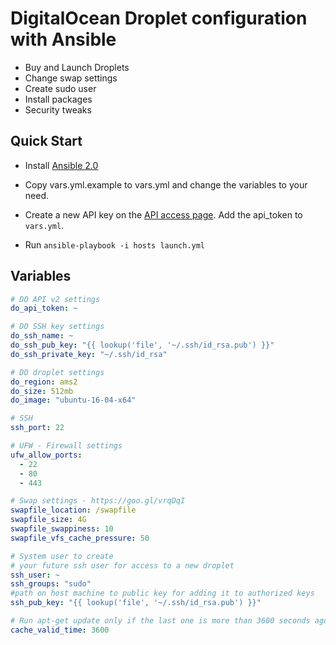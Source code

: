 # DigitalOcean Droplet configuration with Ansible

- Buy and Launch Droplets
- Change swap settings
- Create sudo user
- Install packages
- Security tweaks

## Quick Start


* Install [Ansible 2.0](http://docs.ansible.com/ansible/intro_installation.html)

* Copy vars.yml.example to vars.yml and change the variables to your need.

* Create a new API key on the [API access page](https://cloud.digitalocean.com/api_access). Add the api_token to `vars.yml`.

* Run ``ansible-playbook -i hosts launch.yml``

## Variables

```yml
# DO API v2 settings
do_api_token: ~

# DO SSH key settings
do_ssh_name: ~
do_ssh_pub_key: "{{ lookup('file', '~/.ssh/id_rsa.pub') }}"
do_ssh_private_key: "~/.ssh/id_rsa"

# DO droplet settings
do_region: ams2
do_size: 512mb
do_image: "ubuntu-16-04-x64"

# SSH
ssh_port: 22

# UFW - Firewall settings
ufw_allow_ports:
  - 22
  - 80
  - 443

# Swap settings - https://goo.gl/vrqDqI
swapfile_location: /swapfile
swapfile_size: 4G
swapfile_swappiness: 10
swapfile_vfs_cache_pressure: 50

# System user to create
# your future ssh user for access to a new droplet
ssh_user: ~ 
ssh_groups: "sudo"
#path on host machine to public key for adding it to authorized keys
ssh_pub_key: "{{ lookup('file', '~/.ssh/id_rsa.pub') }}" 

# Run apt-get update only if the last one is more than 3600 seconds ago http://docs.ansible.com/ansible/apt_module.html
cache_valid_time: 3600
```

